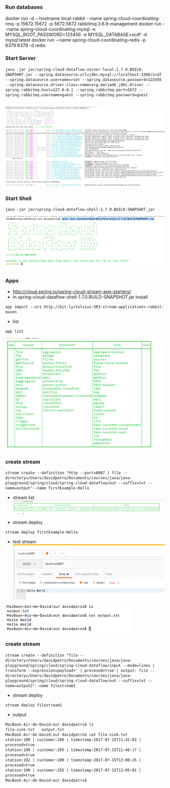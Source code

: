 #

### Run databases
docker run -d --hostname local-rabbit --name spring-cloud-coordinating-rmq -p 15672:15672 -p 5672:5672 rabbitmq:3.6.9-management
docker run --name spring-cloud-coordinating-mysql  -e MYSQL_ROOT_PASSWORD=123456 -e MYSQL_DATABASE=scdf -d mysql:latest
docker run --name spring-cloud-coordinating-redis  -p 6379:6379 -d redis


### Start Server
```
java -jar jar/spring-cloud-dataflow-server-local-1.7.0.BUILD-SNAPSHOT.jar --spring.datasource.url=jdbc:mysql://localhost:3306/scdf --spring.datasource.username=root --spring.datasource.password=123456 --spring.datasource.driver-class-name=org.mariadb.jdbc.Driver --spring.rabbitmq.host=127.0.0.1 --spring.rabbitmq.port=5672 --spring.rabbitmq.username=guest --spring.rabbitmq.password=guest


```
![](image.png)


### Start Shell
```
java -jar jar/spring-cloud-dataflow-shell-1.7.0.BUILD-SNAPSHOT.jar
```
![](image2.png)

### Apps
- http://cloud.spring.io/spring-cloud-stream-app-starters/
- In spring-cloud-dataflow-shell-1.7.0.BUILD-SNAPSHOT.jar install
```
app import --uri http://bit.ly/Celsius-SR3-stream-applications-rabbit-maven
```
- list

```
app list
```
![](image3.png)

### create stream

```
stream create --definition "http --port=8087 | file --directory=/Users/davidpetro/Documents/courses/java/java-playground/spring/cloud/spring-cloud-dataflow/out --suffix=txt --name=output"--name firstExample-Hello
```

- stream list
![](image4.png)

- stream deploy
```
stream deploy firstExample-Hello
```

- test stream
![](image5.png)

![](image6.png)

### create stream
```
stream create --definition "file --directory=/Users/davidpetro/Documents/courses/java/java-playground/spring/cloud/spring-cloud-dataflow/input --mode=lines | transform --expression=payload+' | procesed=true'| output: file --directory=/Users/davidpetro/Documents/courses/java/java-playground/spring/cloud/spring-cloud-dataflow/out --suffix=txt --nome=output2"--name filestream1
```
- stream deploy
```
stream deploy filestream1
```

- output
```
MacBook-Air-de-David:out davidpetro$ ls
file-sink.txt	output.txt
MacBook-Air-de-David:out davidpetro$ cat file-sink.txt
station:100 | customer:200 | timestamp:2017-07-15T11:41:03 | procesed=true
station:100 | customer:205 | timestamp:2017-07-15T11:46:17 | procesed=true
station:102 | customer:200 | timestamp:2017-07-15T13:00:25 | procesed=true
station:100 | customer:255 | timestamp:2017-07-15T13:05:01 | procesed=true
MacBook-Air-de-David:out davidpetro$
```
